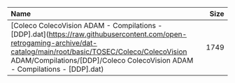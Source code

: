 |Name|Size|
|:---|---:|
|[Coleco ColecoVision ADAM - Compilations - [DDP].dat](https://raw.githubusercontent.com/open-retrogaming-archive/dat-catalog/main/root/basic/TOSEC/Coleco/ColecoVision ADAM/Compilations/[DDP]/Coleco ColecoVision ADAM - Compilations - [DDP].dat)|1749|
